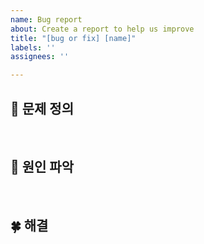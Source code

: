 ```yaml
---
name: Bug report
about: Create a report to help us improve
title: "[bug or fix] [name]"
labels: ''
assignees: ''

---
```


## 🚨 문제 정의

<br>

## 💭 원인 파악

<br>

## 🍀 해결
